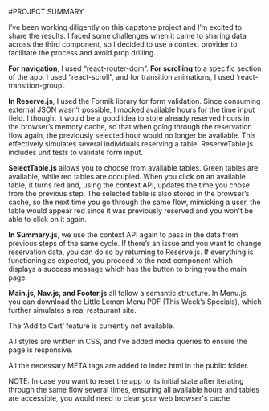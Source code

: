 
#PROJECT SUMMARY

I’ve been working diligently on this capstone project and I’m excited to share the results. I faced some challenges when it came to sharing data across the third component, so I decided to use a context provider to facilitate the process and avoid prop drilling.


**For navigation**, I used “react-router-dom”. **For scrolling** to a specific section of the app, I used “react-scroll”, and for transition animations, I used ‘react-transition-group’.


**In Reserve.js**, I used the Formik library for form validation. Since consuming external JSON wasn’t possible, I mocked available hours for the time input field. I thought it would be a good idea to store already reserved hours in the browser’s memory cache, so that when going through the reservation flow again, the previously selected hour would no longer be available. This effectively simulates several individuals reserving a table. ReserveTable.js includes unit tests to validate form input.


**SelectTable.js** allows you to choose from available tables. Green tables are available, while red tables are occupied. When you click on an available table, it turns red and, using the context API, updates the time you chose from the previous step. The selected table is also stored in the browser’s cache, so the next time you go through the same flow, mimicking a user, the table would appear red since it was previously reserved and you won't be able to click on it again.

**In Summary.js**, we use the context API again to pass in the data from previous steps of the same cycle. If there’s an issue and you want to change reservation data, you can do so by returning to Reserve.js. If everything is functioning as expected, you proceed to the next component which displays a success message which has the button to bring you the main page.

**Main.js, Nav.js, and Footer.js** all follow a semantic structure. In Menu.js, you can download the Little Lemon Menu PDF (This Week’s Specials), which further simulates a real restaurant site.

The ‘Add to Cart’ feature is currently not available.

All styles are written in CSS, and I’ve added media queries to ensure the page is responsive.

All the necessary META tags are added to index.html in the public folder.

NOTE: In case you want to reset the app to its initial state after iterating through the same flow several times, ensuring all available hours and tables are accessible, you would need to clear your web browser's cache